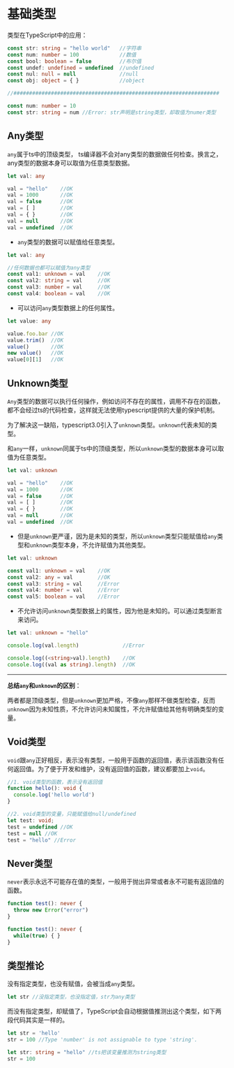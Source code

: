 # 基础类型

类型在TypeScript中的应用：
```ts
const str: string = "hello world"   //字符串
const num: number = 100             //数值
const bool: boolean = false         //布尔值
const undef: undefined = undefined  //undefined
const nul: null = null              //null
const obj: object = { }             //object

//##################################################################

const num: number = 10
const str: string = num //Error: str声明是string类型，却取值为numer类型
```

## Any类型
`any`属于ts中的顶级类型， ts编译器不会对any类型的数据做任何检查。换言之，any类型的数据本身可以取值为任意类型数据。
```ts
let val: any

val = "hello"    //OK
val = 1000       //OK
val = false      //OK
val = [ ]        //OK
val = { }        //OK
val = null       //OK
val = undefined  //OK
```
* `any`类型的数据可以赋值给任意类型。
```ts
let val: any

//任何数据也都可以赋值为any类型
const val1: unknown = val    //OK
const val2: string = val     //OK
const val3: number = val     //OK
const val4: boolean = val    //OK
```

* 可以访问`any`类型数据上的任何属性。
```ts
let value: any

value.foo.bar //OK
value.trim()  //OK
value()       //OK
new value()   //OK
value[0][1]   //OK
```

## Unknown类型
`Any`类型的数据可以执行任何操作，例如访问不存在的属性，调用不存在的函数，都不会经过ts的代码检查，这样就无法使用typescript提供的大量的保护机制。

为了解决这一缺陷，typescript3.0引入了`unknown`类型。`unknown`代表未知的类型。

和`any`一样，`unknown`同属于ts中的顶级类型，所以`unknown`类型的数据本身可以取值为任意类型。
```ts
let val: unknown

val = "hello"    //OK
val = 1000       //OK
val = false      //OK
val = [ ]        //OK
val = { }        //OK
val = null       //OK
val = undefined  //OK
```
* 但是`unknown`更严谨，因为是未知的类型，所以`unknown`类型只能赋值给`any`类型和`unknown`类型本身，不允许赋值为其他类型。
```ts
let val: unknown

const val1: unknown = val    //OK
const val2: any = val        //OK
const val3: string = val     //Error
const val4: number = val     //Error
const val5: boolean = val    //Error
```
* 不允许访问`unknown`类型数据上的属性，因为他是未知的。可以通过类型断言来访问。
```ts
let val: unknown = "hello"

console.log(val.length)              //Error

console.log((<string>val).length)    //OK
console.log((val as string).length)  //OK
```

---
**总结`any`和`unknown`的区别**：

两者都是顶级类型，但是`unknown`更加严格，不像`any`那样不做类型检查，反而`unknown`因为未知性质，不允许访问未知属性，不允许赋值给其他有明确类型的变量。

## Void类型
`void`跟`any`正好相反，表示没有类型，一般用于函数的返回值，表示该函数没有任何返回值。为了便于开发和维护，没有返回值的函数，建议都要加上`void`。
```ts
//1. void类型的函数，表示没有返回值
function hello(): void {
  console.log('hello world')
}

//2. void类型的变量，只能赋值给null/undefined
let test: void;
test = undefined //OK
test = null //OK
test = "hello" //Error
```

## Never类型
`never`表示永远不可能存在值的类型，一般用于抛出异常或者永不可能有返回值的函数。
```ts
function test(): never {
  throw new Error("error")
}

function test(): never {
  while(true) { }
}
```

## 类型推论
没有指定类型，也没有赋值，会被当成`any`类型。
```ts
let str //没指定类型，也没指定值，str为any类型
```
而没有指定类型，却赋值了，TypeScript会自动根据值推测出这个类型，如下两段代码其实是一样的。
```ts
let str = 'hello'
str = 100 //Type 'number' is not assignable to type 'string'.

let str: string = "hello" //ts把该变量推测为string类型
str = 100
```

<Vssue />